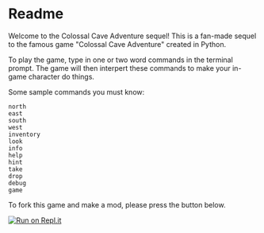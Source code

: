 # Readme
Welcome to the Colossal Cave Adventure sequel! This is a fan-made sequel to the famous game "Colossal Cave Adventure" created in Python.

To play the game, type in one  or two word commands in the terminal prompt. The game will then interpert these commands to make your in-game character do things.

Some sample commands you must know:

```
north
east
south
west
inventory
look
info
help
hint
take
drop
debug
game
```

To fork this game and make a mod, please press the button below.

[![Run on Repl.it](https://replit.com/badge/github/familycomicsstudios/NewCaveAdventure)](https://replit.com/new/github/familycomicsstudios/NewCaveAdventure)

